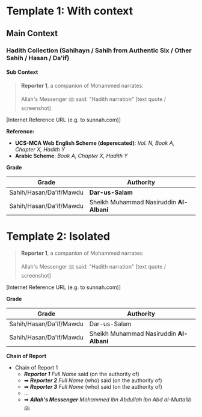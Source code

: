 # Template 1: With context

## Main Context

### Hadith Collection (Sahihayn / Sahih from Authentic Six / Other Sahih / Hasan / Da'if)
#### Sub Context

> **Reporter 1**, a companion of Mohammed narrates:
> 
> Allah's Messenger ﷺ said: "Hadith narration" [text quote / screenshot]

[Internet Reference URL (e.g. to sunnah.com)]

**Reference:**
- **UCS-MCA Web English Scheme (deperecated)**: *Vol. N, Book A, Chapter X, Hadith Y*
- **Arabic Scheme**: *Book A, Chapter X, Hadith Y*

**Grade**

| Grade                   | Authority                                |
| ----------------------- | ---------------------------------------- |
| Sahih/Hasan/Da'if/Mawdu | **Dar-us-Salam**                         |
| Sahih/Hasan/Da'if/Mawdu | Sheikh Muhammad Nasiruddin **Al-Albani** |
# Template 2: Isolated

> **Reporter 1**, a companion of Mohammed narrates:
> 
> Allah's Messenger ﷺ said: "Hadith narration" [text quote / screenshot]

[Internet Reference URL (e.g. to sunnah.com)]

**Grade**

| Grade                   | Authority                                |
| ----------------------- | ---------------------------------------- |
| Sahih/Hasan/Da'if/Mawdu | Dar-us-Salam                             |
| Sahih/Hasan/Da'if/Mawdu | Sheikh Muhammad Nasiruddin **Al-Albani** |
**Chain of Report**

- Chain of Report 1
    - ***Reporter 1** Full Name* said (on the authority of)
    - ➡ ***Reporter 2** Full Name* (who) said (on the authority of)
    - ➡ ***Reporter 3** Full Name* (who) said (on the authority of)
    - ...
    - ➡ **_Allah's Messenger_** _Mohammed ibn Abdullah ibn Abd al-Muttalib_ ﷺ
